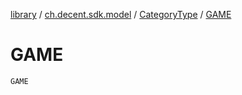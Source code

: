 [library](../../index.md) / [ch.decent.sdk.model](../index.md) / [CategoryType](index.md) / [GAME](./-g-a-m-e.md)

# GAME

`GAME`